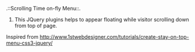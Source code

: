 .::Scrolling Time on-fly Menu::.
1) This JQuery plugins helps to appear floating while visitor scrolling down from top of page. 

Inspired from http://www.1stwebdesigner.com/tutorials/create-stay-on-top-menu-css3-jquery/